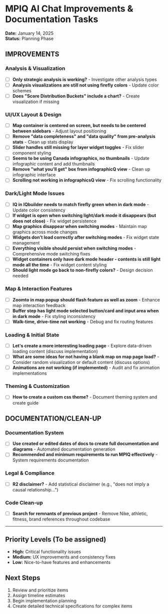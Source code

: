 # MPIQ AI Chat Improvements & Documentation Tasks

**Date:** January 14, 2025  
**Status:** Planning Phase

## IMPROVEMENTS

### Analysis & Visualization
- [ ] **Only strategic analysis is working?** - Investigate other analysis types
- [ ] **Analysis visualizations are still not using firefly colors** - Update color schemes
- [ ] **Does "Score Distribution Buckets" include a chart?** - Create visualization if missing

### UI/UX Layout & Design
- [ ] **Map container is centered on screen, but needs to be centered between sidebars** - Adjust layout positioning
- [ ] **Remove "data completeness" and "data quality" from pre-analysis stats** - Clean up stats display
- [ ] **Slider handles still missing for layer widget toggles** - Fix slider component styling
- [ ] **Seems to be using Canada infographics, no thumbnails** - Update infographic content and add thumbnails
- [ ] **Remove "what you'll get" box from infographicQ view** - Clean up infographic interface
- [ ] **Scrolling not working in infographicsQ view** - Fix scrolling functionality

### Dark/Light Mode Issues
- [ ] **IQ in IQbuilder needs to match firefly green when in dark mode** - Update color consistency
- [ ] **If widget is open when switching light/dark mode it disappears (but does not close)** - Fix widget persistence
- [ ] **Map graphics disappear when switching modes** - Maintain map graphics across mode changes
- [ ] **Widgets don't load correctly after switching modes** - Fix widget state management
- [ ] **Everything visible should persist when switching modes** - Comprehensive mode switching fixes
- [ ] **Widget containers only have dark mode header - contents is still light mode all the time** - Fix widget content styling
- [ ] **Should light mode go back to non-firefly colors?** - Design decision needed

### Map & Interaction Features
- [ ] **Zoomto in map popup should flash feature as well as zoom** - Enhance map interaction feedback
- [ ] **Buffer step has light mode selected button/card and input area when in dark mode** - Fix styling inconsistency
- [ ] **Walk-time, drive-time not working** - Debug and fix routing features

### Loading & Initial State
- [ ] **Let's create a more interesting loading page** - Explore data-driven loading content (discuss implementation)
- [ ] **What are some ideas for not having a blank map on map page load?** - Consider random visualization or default content (discuss options)
- [ ] **Animations are not working (if implemented)** - Audit and fix animation implementations

### Theming & Customization
- [ ] **How to create a custom css theme?** - Document theming system and create guide

## DOCUMENTATION/CLEAN-UP

### Documentation System
- [ ] **Use created or edited dates of docs to create full documentation and diagrams** - Automated documentation generation
- [ ] **Recommended and minimum requirements to run MPIQ effectively** - System requirements documentation

### Legal & Compliance
- [ ] **R2 disclaimer?** - Add statistical disclaimer (e.g., "does not imply a causal relationship...")

### Code Clean-up
- [ ] **Search for remnants of previous project** - Remove Nike, athletic, fitness, brand references throughout codebase

---

## Priority Levels (To be assigned)
- **High:** Critical functionality issues
- **Medium:** UX improvements and consistency fixes  
- **Low:** Nice-to-have features and enhancements

## Next Steps
1. Review and prioritize items
2. Assign timeline estimates
3. Begin implementation planning
4. Create detailed technical specifications for complex items